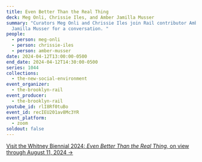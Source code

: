 ```yaml
---
title: Even Better Than the Real Thing
deck: Meg Onli, Chrissie Iles, and Amber Jamilla Musser
summary: "Curators Meg Onli and Chrissie Iles join Rail contributor Amber
  Jamilla Musser for a conversation. "
people:
  - person: meg-onli
  - person: chrissie-iles
  - person: amber-musser
date: 2024-04-12T13:00:00-0500
end_date: 2024-04-12T14:30:00-0500
series: 1044
collections:
  - the-new-social-environment
event_organizer:
  - the-brooklyn-rail
event_producer:
  - the-brooklyn-rail
youtube_id: rlI8Rf0tuBo
event_id: recIEU201av8Mc3YR
event_platform:
  - zoom
soldout: false
---
```

[V﻿isit the Whitney Biennial 2024: *Even Better Than the Real Thing,* on view through August 11, 2024 →](https://whitney.org/exhibitions/2024-biennial)